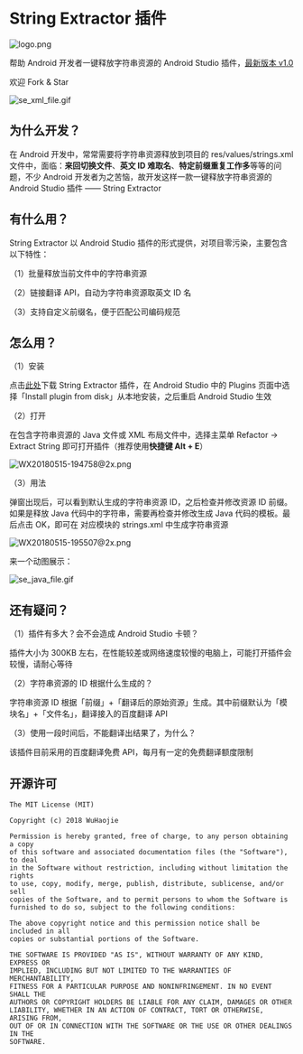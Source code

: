 # String Extractor 插件

![logo.png](http://7xqdz8.com1.z0.glb.clouddn.com/logo.png)

帮助 Android 开发者一键释放字符串资源的 Android Studio 插件，[最新版本 v1.0](https://github.com/a-voyager/StringExtractor/raw/master/StringExtractor.zip )

欢迎 Fork & Star

![se_xml_file.gif](http://7xqdz8.com1.z0.glb.clouddn.com/se_xml_file.gif)

## 为什么开发？

在 Android 开发中，常常需要将字符串资源释放到项目的 res/values/strings.xml 文件中，面临：**来回切换文件**、**英文 ID 难取名**、**特定前缀重复工作多**等等的问题，不少 Android 开发者为之苦恼，故开发这样一款一键释放字符串资源的 Android Studio 插件 —— String Extractor

## 有什么用？

String Extractor 以 Android Studio 插件的形式提供，对项目零污染，主要包含以下特性：

（1）批量释放当前文件中的字符串资源

（2）链接翻译 API，自动为字符串资源取英文 ID 名

（3）支持自定义前缀名，便于匹配公司编码规范



## 怎么用？

（1）安装

点击[此处](https://github.com/a-voyager/StringExtractor/raw/master/StringExtractor.zip)下载 String Extractor 插件，在 Android Studio 中的 Plugins 页面中选择「Install plugin from disk」从本地安装，之后重启 Android Studio 生效

（2）打开

在包含字符串资源的 Java 文件或 XML 布局文件中，选择主菜单 Refactor -> Extract String 即可打开插件（推荐使用**快捷键 Alt + E**）

![WX20180515-194758@2x.png](http://7xqdz8.com1.z0.glb.clouddn.com/WX20180515-194758@2x.png)

（3）用法

弹窗出现后，可以看到默认生成的字符串资源 ID，之后检查并修改资源 ID 前缀。如果是释放 Java 代码中的字符串，需要再检查并修改生成 Java 代码的模板。最后点击 OK，即可在 对应模块的 strings.xml 中生成字符串资源

![WX20180515-195507@2x.png](http://7xqdz8.com1.z0.glb.clouddn.com/WX20180515-195507@2x.png)

来一个动图展示：

![se_java_file.gif](http://7xqdz8.com1.z0.glb.clouddn.com/se_java_file.gif)



## 还有疑问？

（1）插件有多大？会不会造成 Android Studio 卡顿？

插件大小为 300KB 左右，在性能较差或网络速度较慢的电脑上，可能打开插件会较慢，请耐心等待

（2）字符串资源的 ID 根据什么生成的？

字符串资源 ID 根据「前缀」+「翻译后的原始资源」生成。其中前缀默认为「模块名」+「文件名」，翻译接入的百度翻译 API

（3）使用一段时间后，不能翻译出结果了，为什么？

该插件目前采用的百度翻译免费 API，每月有一定的免费翻译额度限制


## 开源许可
    The MIT License (MIT)
    
    Copyright (c) 2018 WuHaojie
    
    Permission is hereby granted, free of charge, to any person obtaining a copy
    of this software and associated documentation files (the "Software"), to deal
    in the Software without restriction, including without limitation the rights
    to use, copy, modify, merge, publish, distribute, sublicense, and/or sell
    copies of the Software, and to permit persons to whom the Software is
    furnished to do so, subject to the following conditions:
    
    The above copyright notice and this permission notice shall be included in all
    copies or substantial portions of the Software.
    
    THE SOFTWARE IS PROVIDED "AS IS", WITHOUT WARRANTY OF ANY KIND, EXPRESS OR
    IMPLIED, INCLUDING BUT NOT LIMITED TO THE WARRANTIES OF MERCHANTABILITY,
    FITNESS FOR A PARTICULAR PURPOSE AND NONINFRINGEMENT. IN NO EVENT SHALL THE
    AUTHORS OR COPYRIGHT HOLDERS BE LIABLE FOR ANY CLAIM, DAMAGES OR OTHER
    LIABILITY, WHETHER IN AN ACTION OF CONTRACT, TORT OR OTHERWISE, ARISING FROM,
    OUT OF OR IN CONNECTION WITH THE SOFTWARE OR THE USE OR OTHER DEALINGS IN THE
    SOFTWARE.